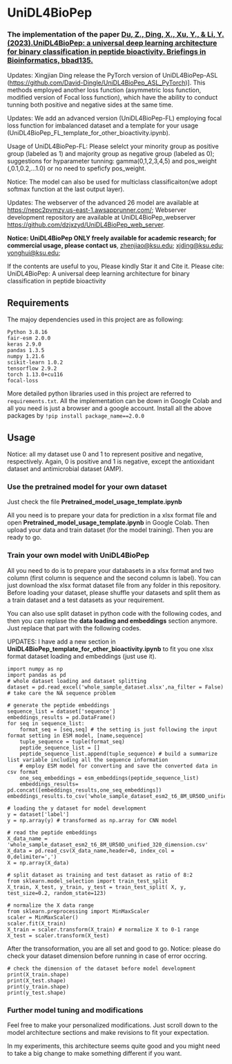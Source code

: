 # UniDL4BioPep

### The implementation of the paper  [Du, Z., Ding, X., Xu, Y., & Li, Y. (2023).UniDL4BioPep: a universal deep learning architecture for binary classification in peptide bioactivity. Briefings in Bioinformatics, bbad135.](https://www.researchgate.net/publication/369832351_UniDL4BioPep_a_universal_deep_learning_architecture_for_binary_classification_in_peptide_bioactivity)
Updates: Xingjian Ding release the PyTorch version of UniDL4BioPep-ASL (https://github.com/David-Dingle/UniDL4BioPep_ASL_PyTorch)]. This methods employed another loss function (asymmetric loss function, modified version of Focal loss function), which have the ability to conduct tunning both positive and negative sides at the same time.

Updates:  We add an advanced version (UniDL4BioPep-FL) employing focal loss function for imbalanced dataset and a template for your usage (UniDL4BioPep_FL_template_for_other_bioactivity.ipynb).

Usage of UniDL4BioPep-FL: Please selelct your minority group as positive group (labeled as 1) and majority group as negative group (labeled as 0); suggestions for hyparameter tunning: gamma(0,1,2,3,4,5) and pos_weight (,0.1,0.2,...1.0) or no need to speficfy pos_weight. 

Notice: The model can also be used for multiclass classificaiton(we adopt softmax function at the last output layer).

Updates: The webserver of the advanced 26 model are available at https://nepc2pvmzy.us-east-1.awsapprunner.com/; Webserver development repository are available at UniDL4BioPep_webserver https://github.com/dzjxzyd/UniDL4BioPep_web_server. 

**Notice: UniDL4BioPep ONLY freely available for academic research; for commercial usage, please contact us**, zhenjiao@ksu.edu; xjding@ksu.edu; yonghui@ksu.edu;

If the contents are useful to you, Please kindly Star it and Cite it.
Please cite: UniDL4BioPep: A universal deep learning architecture for binary classification in peptide bioactivity


## Requirements
The majoy dependencies used in this project are as following:
```
Python 3.8.16
fair-esm 2.0.0
keras 2.9.0
pandas 1.3.5
numpy 1.21.6
scikit-learn 1.0.2
tensorflow 2.9.2
torch 1.13.0+cu116
focal-loss
```
More detailed python libraries used in this project are referred to ```requirements.txt```. 
All the implementation can be down in Google Colab and all you need is just a browser and a google account.
Install all the above packages by ```!pip install package_name==2.0.0```


## Usage
Notice: all my dataset use 0 and 1 to represent positive and negative, respectively. Again, 0 is positive and 1 is negative, except the antioxidant dataset and antimicrobial dataset (AMP). 
### Use the pretrained model for your own dataset

Just check the file **Pretrained_model_usage_template.ipynb**

All you need is to prepare your data for prediction in a xlsx format file and open **Pretrained_model_usage_template.ipynb** in Google Colab.
Then upload your data and train dataset (for the model training). 
Then you are ready to go. 

### Train your own model with UniDL4BioPep

All you need to do is to prepare your databasets in a xlsx format and two column (first column is sequence and the second column is label).
You can just download the xlsx format dataset file from any folder in this repository. Before loading your dataset, please shuffle your datasets and split them as a train dataset and a test datasets as your requirement.

You can also use split dataset in python code with the following codes, and then you can replase the **data loading and embeddings** section anymore. Just replace that part with the following codes. 

UPDATES: I have add a new section in **UniDL4BioPep_template_for_other_bioactivity.ipynb** to fit you one xlsx format dataset loading and embeddings (just use it).
```
import numpy as np
import pandas as pd
# whole dataset loading and dataset splitting 
dataset = pd.read_excel('whole_sample_dataset.xlsx',na_filter = False) # take care the NA sequence problem

# generate the peptide embeddings
sequence_list = dataset['sequence'] 
embeddings_results = pd.DataFrame()
for seq in sequence_list:
    format_seq = [seq,seq] # the setting is just following the input format setting in ESM model, [name,sequence]
    tuple_sequence = tuple(format_seq)
    peptide_sequence_list = []
    peptide_sequence_list.append(tuple_sequence) # build a summarize list variable including all the sequence information
    # employ ESM model for converting and save the converted data in csv format
    one_seq_embeddings = esm_embeddings(peptide_sequence_list)
    embeddings_results= pd.concat([embeddings_results,one_seq_embeddings])
embeddings_results.to_csv('whole_sample_dataset_esm2_t6_8M_UR50D_unified_320_dimension.csv')

# loading the y dataset for model development 
y = dataset['label']
y = np.array(y) # transformed as np.array for CNN model

# read the peptide embeddings
X_data_name = 'whole_sample_dataset_esm2_t6_8M_UR50D_unified_320_dimension.csv'
X_data = pd.read_csv(X_data_name,header=0, index_col = 0,delimiter=',')
X = np.array(X_data)

# split dataset as training and test dataset as ratio of 8:2
from sklearn.model_selection import train_test_split
X_train, X_test, y_train, y_test = train_test_split( X, y, test_size=0.2, random_state=123)

# normalize the X data range
from sklearn.preprocessing import MinMaxScaler
scaler = MinMaxScaler()
scaler.fit(X_train)
X_train = scaler.transform(X_train) # normalize X to 0-1 range 
X_test = scaler.transform(X_test)
```
After the transoformation, you are all set and good to go. 
Notice: please do check your dataset dimension before running in case of error occring.
```
# check the dimension of the dataset before model development
print(X_train.shape)
print(X_test.shape)
print(y_train.shape)
print(y_test.shape)
```
### Further model tuning and modifications

Feel free to make your personalized modifications. Just scroll down to the model architecture sections and make revisions to fit your expectation.

In my experiments, this architecture seems quite good and you might need to take a big change to make something different if you want. 




